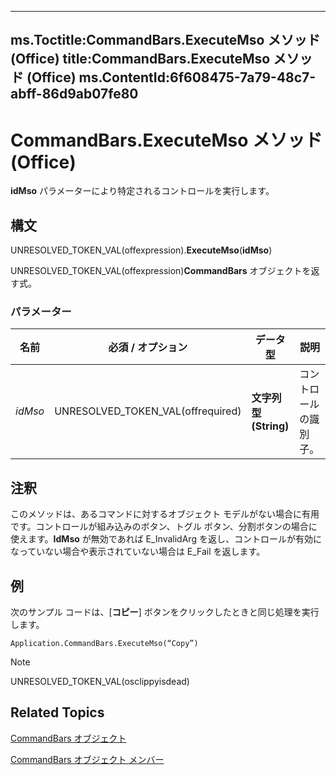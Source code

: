 

---
ms.Toctitle:CommandBars.ExecuteMso メソッド (Office)
title:CommandBars.ExecuteMso メソッド (Office)
ms.ContentId:6f608475-7a79-48c7-abff-86d9ab07fe80
---
# CommandBars.ExecuteMso メソッド (Office)




**idMso** パラメーターにより特定されるコントロールを実行します。

## 構文
UNRESOLVED_TOKEN_VAL(offexpression).**ExecuteMso**(**idMso**)



UNRESOLVED_TOKEN_VAL(offexpression)**CommandBars** オブジェクトを返す式。

### パラメーター

|**名前**|**必須 / オプション**|**データ型**|**説明**|
|---|---|---|---|
|*idMso*|UNRESOLVED_TOKEN_VAL(offrequired)|**文字列型 (String)**|コントロールの識別子。|





## 注釈
このメソッドは、あるコマンドに対するオブジェクト モデルがない場合に有用です。コントロールが組み込みのボタン、トグル ボタン、分割ボタンの場合に使えます。**IdMso** が無効であれば E_InvalidArg を返し、コントロールが有効になっていない場合や表示されていない場合は E_Fail を返します。



## 例
次のサンプル コードは、[**コピー**] ボタンをクリックしたときと同じ処理を実行します。

```vba
Application.CommandBars.ExecuteMso(“Copy”)
```




>[!NOTE]
>UNRESOLVED_TOKEN_VAL(osclippyisdead)





## Related Topics

[CommandBars オブジェクト](0e312e21-14ee-5055-d604-b66e61c53b47.md)

[CommandBars オブジェクト メンバー](c11db22d-b7bb-20a2-a455-e441cb8d5bc0.md)




